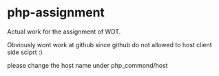 # php-assignment
Actual work for the assignment of WDT.

Obviously wont work at github since github do not allowed to host client side sciprt :)

please change the host name under php_commond/host
